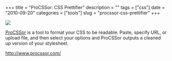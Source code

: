 +++
title = "ProCSSor: CSS Prettifier"
description = ""
tags = ["css"]
date = "2010-09-20"
categories = ["tools"]
slug = "procssor-css-prettifier"
+++


<div class="tool-screenshot mb1"><a href="http://www.procssor.com/"><img id='bluga-thumbnail-2812' class='bluga-thumbnail custom' src='http://media.konigi.com/bluga/
wt5231573edbbce_custom.jpg'/></a></div><p><a href="http://www.procssor.com/">ProCSSor</a> is a tool to format your CSS to be readable. Paste, specify URL, or upload file, and then select your options and ProCSSor outputs a cleaned up version of your stylesheet.</p>

  
<p><a href="http://www.procssor.com/">http://www.procssor.com/</a></p>
      
